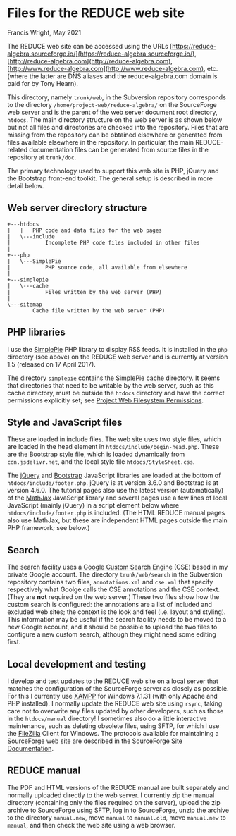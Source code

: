 Files for the REDUCE web site
=============================

Francis Wright, May 2021

The REDUCE web site can be accessed using the URLs [https://reduce-algebra.sourceforge.io/](https://reduce-algebra.sourceforge.io/), [http://reduce-algebra.com](http://reduce-algebra.com), [http://www.reduce-algebra.com](http://www.reduce-algebra.com), etc. (where the latter are DNS aliases and the reduce-algebra.com domain is paid for by Tony Hearn).

This directory, namely `trunk/web`, in the Subversion repository corresponds to the directory `/home/project-web/reduce-algebra/` on the SourceForge web server and is the parent of the web server document root directory, `htdocs`.  The main directory structure on the web server is as shown below but not all files and directories are checked into the repository.  Files that are missing from the repository can be obtained elsewhere or generated from files available elsewhere in the repository.  In particular, the main REDUCE-related documentation files can be generated from source files in the repository at `trunk/doc`.

The primary technology used to support this web site is PHP, jQuery and the Bootstrap front-end toolkit.  The general setup is described in more detail below.

Web server directory structure
------------------------------

	+---htdocs
	|   |   PHP code and data files for the web pages
    |   \---include
    |           Incomplete PHP code files included in other files
	|
	+---php
	|   \---SimplePie
	|           PHP source code, all available from elsewhere
	|
	+---simplepie
	|   \---cache
	|           Files written by the web server (PHP)
	|
	\---sitemap
	        Cache file written by the web server (PHP)

PHP libraries
-------------

I use the [SimplePie](http://simplepie.org/) PHP library to display RSS feeds.  It is installed in the `php` directory (see above) on the REDUCE web server and is currently at version 1.5 (released on 17 April 2017).

The directory `simplepie` contains the SimplePie cache directory.  It seems that directories that need to be writable by the web server, such as this cache directory, must be outside the `htdocs` directory and have the correct permissions explicitly set; see [Project Web Filesystem Permissions](https://sourceforge.net/p/forge/documentation/Project%20Web%20Filesystem%20Permissions/).

Style and JavaScript files
--------------------------

These are loaded in include files.  The web site uses two style files, which are loaded in the head element in `htdocs/include/begin-head.php`.  These are the Bootstrap style file, which is loaded dynamically from `cdn.jsdelivr.net`, and the local style file `htdocs/StyleSheet.css`.

The [jQuery](https://jquery.com/) and [Bootstrap](https://getbootstrap.com/) JavaScript libraries are loaded at the bottom of `htdocs/include/footer.php`.  jQuery is at version 3.6.0 and Bootstrap is at version 4.6.0.  The tutorial pages also use the latest version (automatically) of the [MathJax](https://www.mathjax.org/) JavaScript library and several pages use a few lines of local JavaScript (mainly jQuery) in a script element below where `htdocs/include/footer.php` is included.  (The HTML REDUCE manual pages also use MathJax, but these are independent HTML pages outside the main PHP framework; see below.)

Search
------

The search facility uses a [Google Custom Search Engine](https://cse.google.com/cse/) (CSE) based in my private Google account.  The directory `trunk/web/search` in the Subversion repository contains two files, `annotations.xml` and `cse.xml` that specify respectively what Goolge calls the CSE annotations and the CSE context.  (They are **not** required on the web server.)  These two files show how the custom search is configured: the annotations are a list of included and excluded web sites; the context is the look and feel (i.e. layout and styling).  This information may be useful if the search facility needs to be moved to a new Google account, and it should be possible to upload the two files to configure a new custom search, although they might need some editing first.

Local development and testing
-----------------------------

I develop and test updates to the REDUCE web site on a local server that matches the configuration of the SourceForge server as closely as possible.  For this I currently use [XAMPP](https://www.apachefriends.org/index.html) for Windows 7.1.31 (with only Apache and PHP installed).  I normally update the REDUCE web site using `rsync`, taking care not to overwrite any files updated by other developers, such as those in the `htdocs/manual` directory!  I sometimes also do a little interactive maintenance, such as deleting obsolete files, using SFTP, for which I use the [FileZilla](https://filezilla-project.org/) Client for Windows.  The protocols available for maintaining a SourceForge web site are described in the SourceForge [Site Documentation](https://sourceforge.net/p/forge/documentation/Project%20Web%20Services/).

REDUCE manual
-------------

The PDF and HTML versions of the REDUCE manual are built separately and normally uploaded directly to the web server.  I currently zip the manual directory (containing only the files required on the server), upload the zip archive to SourceForge using SFTP, log in to SourceForge, unzip the archive to the directory `manual.new`, move `manual` to `manual.old`, move `manual.new` to `manual`, and then check the web site using a web browser.
